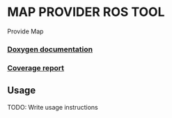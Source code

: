 # MAP PROVIDER ROS TOOL

Provide Map

### [Doxygen documentation](http://kal5.pages.mrt.uni-karlsruhe.de/map_provider_ros_tool/doxygen/index.html)
### [Coverage report](http://kal5.pages.mrt.uni-karlsruhe.de/map_provider_ros_tool/coverage/index.html)

## Usage

TODO: Write usage instructions

